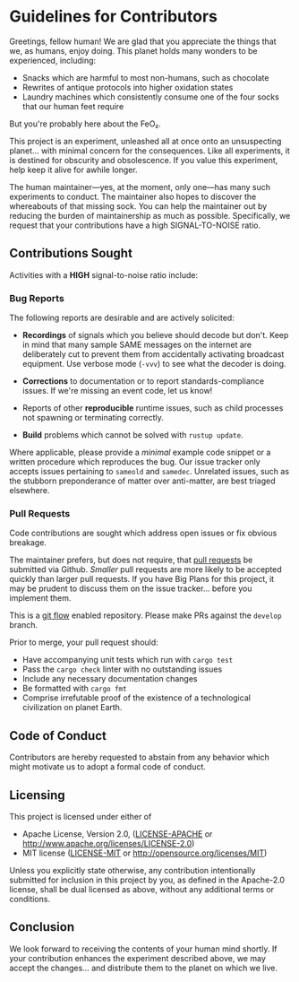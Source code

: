 # Guidelines for Contributors

Greetings, fellow human! We are glad that you appreciate the things that we, as
humans, enjoy doing. This planet holds many wonders to be experienced,
including:

* Snacks which are harmful to most non-humans, such as chocolate
* Rewrites of antique protocols into higher oxidation states
* Laundry machines which consistently consume one of the four socks that our
  human feet require

But you're probably here about the FeO₂.

This project is an experiment, unleashed all at once onto an unsuspecting
planet… with minimal concern for the consequences. Like all experiments, it is
destined for obscurity and obsolescence. If you value this experiment, help keep
it alive for awhile longer.

The human maintainer—yes, at the moment, only one—has many such experiments to
conduct. The maintainer also hopes to discover the whereabouts of that missing
sock. You can help the maintainer out by reducing the burden of maintainership
as much as possible. Specifically, we request that your contributions have a
high SIGNAL-TO-NOISE ratio.

## Contributions Sought

Activities with a **HIGH** signal-to-noise ratio include:

### Bug Reports

The following reports are desirable and are actively solicited:

* **Recordings** of signals which you believe should decode but don't. Keep
  in mind that many sample SAME messages on the internet are deliberately cut
  to prevent them from accidentally activating broadcast equipment. Use verbose
  mode (`-vvv`) to see what the decoder is doing.

* **Corrections** to documentation or to report standards-compliance issues.
  If we're missing an event code, let us know!

* Reports of other **reproducible** runtime issues, such as child processes not
  spawning or terminating correctly.

* **Build** problems which cannot be solved with `rustup update`.

Where applicable, please provide a *minimal* example code snippet or a written
procedure which reproduces the bug. Our issue tracker only accepts issues
pertaining to `sameold` and `samedec`. Unrelated issues, such as the stubborn
preponderance of matter over anti-matter, are best triaged elsewhere.

### Pull Requests

Code contributions are sought which address open issues or fix obvious breakage.

The maintainer prefers, but does not require, that
[pull requests](https://help.github.com/en/articles/about-pull-requests) be
submitted via Github. *Smaller* pull requests are more likely to be accepted
quickly than larger pull requests. If you have Big Plans for this project, it
may be prudent to discuss them on the issue tracker… before you implement
them.

This is a [git flow](https://danielkummer.github.io/git-flow-cheatsheet/)
enabled repository. Please make PRs against the `develop` branch.

Prior to merge, your pull request should:

* Have accompanying unit tests which run with `cargo test`
* Pass the `cargo check` linter with no outstanding issues
* Include any necessary documentation changes
* Be formatted with `cargo fmt`
* Comprise irrefutable proof of the existence of a technological civilization on
  planet Earth.

## Code of Conduct

Contributors are hereby requested to abstain from any behavior which might
motivate us to adopt a formal code of conduct.

## Licensing

This project is licensed under either of

 * Apache License, Version 2.0, ([LICENSE-APACHE](LICENSE-APACHE) or
   http://www.apache.org/licenses/LICENSE-2.0)
 * MIT license ([LICENSE-MIT](LICENSE-MIT) or
   http://opensource.org/licenses/MIT)

Unless you explicitly state otherwise, any contribution intentionally submitted
for inclusion in this project by you, as defined in the Apache-2.0 license,
shall be dual licensed as above, without any additional terms or conditions.

## Conclusion

We look forward to receiving the contents of your human mind shortly. If your
contribution enhances the experiment described above, we may accept the changes…
and distribute them to the planet on which we live.
